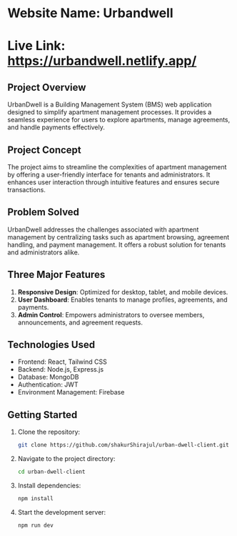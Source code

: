 # Website Name: Urbandwell
# Live Link: https://urbandwell.netlify.app/

## Project Overview

UrbanDwell is a Building Management System (BMS) web application designed to simplify apartment management processes. It provides a seamless experience for users to explore apartments, manage agreements, and handle payments effectively.

## Project Concept

The project aims to streamline the complexities of apartment management by offering a user-friendly interface for tenants and administrators. It enhances user interaction through intuitive features and ensures secure transactions.

## Problem Solved

UrbanDwell addresses the challenges associated with apartment management by centralizing tasks such as apartment browsing, agreement handling, and payment management. It offers a robust solution for tenants and administrators alike.

## Three Major Features

1. **Responsive Design**: Optimized for desktop, tablet, and mobile devices.
2. **User Dashboard**: Enables tenants to manage profiles, agreements, and payments.
3. **Admin Control**: Empowers administrators to oversee members, announcements, and agreement requests.

## Technologies Used

- Frontend: React, Tailwind CSS
- Backend: Node.js, Express.js
- Database: MongoDB
- Authentication: JWT
- Environment Management: Firebase

## Getting Started

1. Clone the repository:
   ```bash
   git clone https://github.com/shakurShirajul/urban-dwell-client.git
2. Navigate to the project directory:
   ```bash
   cd urban-dwell-client
3. Install dependencies:
   ```bash
   npm install
4. Start the development server:
   ```bash
   npm run dev
